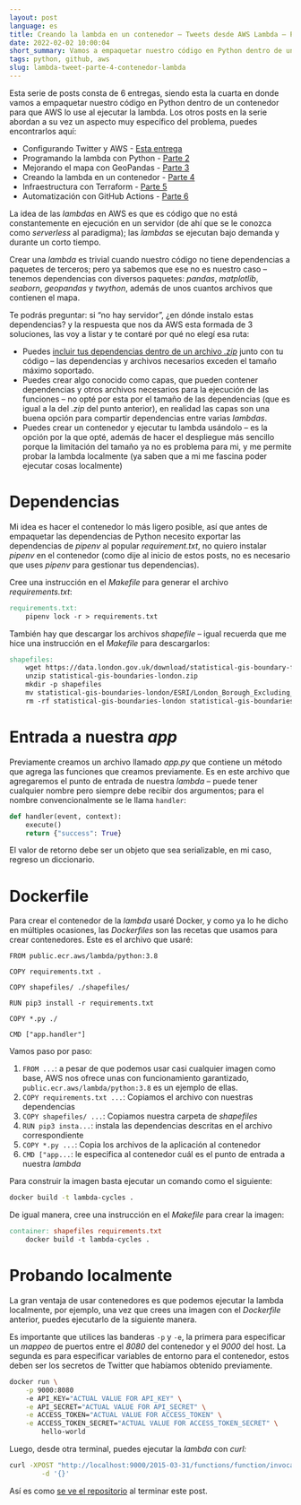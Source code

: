 ```yaml
---
layout: post
language: es
title: Creando la lambda en un contenedor – Tweets desde AWS Lambda – Parte 4
date: 2022-02-02 10:00:04
short_summary: Vamos a empaquetar nuestro código en Python dentro de un contenedor para que AWS lo use al ejecutar la lambda.
tags: python, github, aws
slug: lambda-tweet-parte-4-contenedor-lambda
--- 
```


Esta serie de posts consta de 6 entregas, siendo esta la cuarta en donde vamos a empaquetar nuestro código en Python dentro de un contenedor para que AWS lo use al ejecutar la lambda. Los otros posts en la serie abordan a su vez un aspecto muy específico del problema, puedes encontrarlos aquí:

 - Configurando Twitter y AWS - [Esta entrega](/lambda-tweet-parte-1-github-aws-twitter)
 - Programando la lambda con Python - [Parte 2](/lambda-tweet-parte-2-python)
 - Mejorando el mapa con GeoPandas - [Parte 3](/lambda-tweet-parte-3-mapas-geopandas)
 - Creando la lambda en un contenedor - [Parte 4](/lambda-tweet-parte-4-contenedor-lambda)
 - Infraestructura con Terraform - [Parte 5](/lambda-tweet-parte-5-terraform)
 - Automatización con GitHub Actions - [Parte 6](/lambda-tweet-parte-6-github-actions)

La idea de las *lambdas* en AWS es que es código que no está constantemente en ejecución en un servidor (de ahí que se le conozca como *serverless* al paradigma); las *lambdas* se ejecutan bajo demanda y durante un corto tiempo.

Crear una *lambda* es trivial cuando nuestro código no tiene dependencias a paquetes de terceros; pero ya sabemos que ese no es nuestro caso – tenemos dependencias con diversos paquetes: *pandas*, *matplotlib*, *seaborn*, *geopandas* y *twython*, además de unos cuantos archivos que contienen el mapa.

Te podrás preguntar: si “no hay servidor”, ¿en dónde instalo estas dependencias? y la respuesta que nos da AWS esta formada de 3 soluciones, las voy a listar y te contaré por qué no elegí esa ruta:

- Puedes [incluir tus dependencias dentro de un archivo *.zip*](https://docs.aws.amazon.com/lambda/latest/dg/python-package.html) junto con tu código – las dependencias y archivos necesarios exceden el tamaño máximo soportado.
- Puedes crear algo conocido como capas, que pueden contener dependencias y otros archivos necesarios para la ejecución de las funciones – no opté por esta por el tamaño de las dependencias (que es igual a la del *.zip* del punto anterior), en realidad las capas son una buena opción para compartir dependencias entre varias *lambdas*.
- Puedes crear un contenedor y ejecutar tu lambda usándolo – es la opción por la que opté, además de hacer el despliegue más sencillo porque la limitación del tamaño ya no es problema para mi, y me permite probar la lambda localmente (ya saben que a mi me fascina poder ejecutar cosas localmente)

# Dependencias

Mi idea es hacer el contenedor lo más ligero posible, así que antes de empaquetar las dependencias de Python necesito exportar las dependencias de *pipenv* al popular *requirement.txt*, no quiero instalar *pipenv* en el contenedor (como dije al inicio de estos posts, no es necesario que uses *pipenv* para gestionar tus dependencias).

Cree una instrucción en el *Makefile* para generar el archivo *requirements.txt*:

```makefile
requirements.txt:
	pipenv lock -r > requirements.txt
```

También hay que descargar los archivos *shapefile* – igual recuerda que me hice una instrucción en el *Makefile* para descargarlos:

```makefile
shapefiles:
	wget https://data.london.gov.uk/download/statistical-gis-boundary-files-london/9ba8c833-6370-4b11-abdc-314aa020d5e0/statistical-gis-boundaries-london.zip
	unzip statistical-gis-boundaries-london.zip
	mkdir -p shapefiles
	mv statistical-gis-boundaries-london/ESRI/London_Borough_Excluding_MHW* shapefiles/
	rm -rf statistical-gis-boundaries-london statistical-gis-boundaries-london.zip
```

# Entrada a nuestra *app*

Previamente creamos un archivo llamado *app.py* que contiene un método que agrega las funciones que creamos previamente. Es en este archivo que agregaremos el punto de entrada de nuestra *lambda* – puede tener cualquier nombre pero siempre debe recibir dos argumentos; para el nombre convencionalmente se le llama `handler`:

```python
def handler(event, context):
    execute()
    return {"success": True}
```

El valor de retorno debe ser un objeto que sea serializable, en mi caso, regreso un diccionario.

# Dockerfile

Para crear el contenedor de la *lambda* usaré Docker, y como ya lo he dicho en múltiples ocasiones, las *Dockerfiles* son las recetas que usamos para crear contenedores. Este es el archivo que usaré:

```docker
FROM public.ecr.aws/lambda/python:3.8

COPY requirements.txt .

COPY shapefiles/ ./shapefiles/

RUN pip3 install -r requirements.txt

COPY *.py ./

CMD ["app.handler"]
```

Vamos paso por paso:

1. `FROM ...`:  a pesar de que podemos usar casi cualquier imagen como base, AWS nos ofrece unas con funcionamiento garantizado, `public.ecr.aws/lambda/python:3.8` es un ejemplo de ellas.
2. `COPY requirements.txt ...`: Copiamos el archivo con nuestras dependencias
3. `COPY shapefiles/ ...`: Copiamos nuestra carpeta de *shapefiles*
4. `RUN pip3 insta...`: instala las dependencias descritas en el archivo correspondiente
5. `COPY *.py ...`: Copia los archivos de la aplicación al contenedor
6. `CMD ["app...`: le especifica al contenedor cuál es el punto de entrada a nuestra *lambda*

Para construir la imagen basta ejecutar un comando como el siguiente:

```bash
docker build -t lambda-cycles .
```

De igual manera, cree una instrucción en el *Makefile* para crear la imagen:

```makefile
container: shapefiles requirements.txt
	docker build -t lambda-cycles .
```

# Probando localmente

La gran ventaja de usar contenedores es que podemos ejecutar la lambda localmente, por ejemplo, una vez que crees una imagen con el *Dockerfile* anterior, puedes ejecutarlo de la siguiente manera.

Es importante que utilices las banderas `-p` y `-e`, la primera para especificar un *mappeo* de puertos entre el *8080* del contenedor y el *9000* del host. La segunda es para especificar variables de entorno para el contenedor, estos deben ser los secretos de Twitter que habíamos obtenido previamente.

```bash
docker run \
    -p 9000:8080 
    -e API_KEY="ACTUAL VALUE FOR API_KEY" \
    -e API_SECRET="ACTUAL VALUE FOR API_SECRET" \
    -e ACCESS_TOKEN="ACTUAL VALUE FOR ACCESS_TOKEN" \
    -e ACCESS_TOKEN_SECRET="ACTUAL VALUE FOR ACCESS_TOKEN_SECRET" \
        hello-world
```

Luego, desde otra terminal, puedes ejecutar la *lambda* con *curl:*

```bash
curl -XPOST "http://localhost:9000/2015-03-31/functions/function/invocations" \
		-d '{}'
```

Así es como [se ve el repositorio](https://github.com/fferegrino/tweeting-cycles-lambda/tree/part-3-dockerise) al terminar este post.